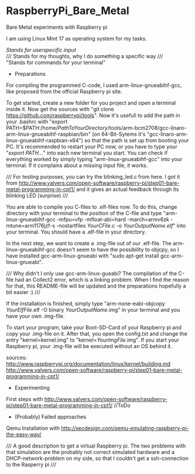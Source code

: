 RaspberryPi_Bare_Metal
======================

Bare Metal experiments with Raspberry pi

I am using Linux Mint 17 as operating system for my tasks.

*Stands for userspecific input*     
/// Stands for my thoughts, why I do something a specific way ///     
"Stands for commands for your terminal"

- Preparations

For compiling the programmed C-code, I used arm-linux-gnueabihf-gcc, like proposed from the official Raspberry pi site.

To get started, create a new folder for you project and open a terminal inside it.
Now get the sources with 
"git clone https://github.com/raspberrypi/tools".
Now it's usefull to add the path in your .bashrc with 
"export PATH=$PATH:/home/*PathToYourDirectory*/tools/arm-bcm2708/gcc-linaro-arm-linux-gnueabihf-raspbian/bin" (on 64-Bit-Sytems it's "gcc-linaro-arm-linux-gnueabihf-raspbian-x64")
so that the path is set up from booting your PC. It's recommended to restart your PC now, or you have to type your "*export PATH...*" into each new terminal you start. You can check if everything worked by simply typing "arm-linux-gnueabihf-gcc" into your terminal. If it complains about a missing input file, it works.

/// For testing purposes, you can try the blinking_led.c from here. I got it from 
 http://www.valvers.com/open-software/raspberry-pi/step01-bare-metal-programming-in-cpt1/ 
 and it gives an actual feedback through its blinking LED (surprise) ///

You are able to compile you C-files to .elf-files now. To do this, change directory with your terminal to the position of the C-file and type 
"arm-linux-gnueabihf-gcc -mfpu=vfp -mfloat-abi=hard -march=armv6zk -mtune=arm1176jzf-s -nostartfiles *YourCFile.c* -o *YourOutputName.elf*"
into your terminal. You should have a .elf-file in your directory.

In the next step, we want to create a .img-file out of our .elf-file. The arm-linux-gnueabihf-gcc doesn't seem to have the possibility to objcpy, so I have installed gcc-arm-linux-gnueabi with 
"sudo apt-get install gcc-arm-linux-gnueabi". 

/// Why didn't I only use gcc-arm-linux-gueabi? The compilation of the C-file had an Collect2 error, which is a linking  problem. When I find the reason for that, this README-file will be updated and the preparations hopefully a bit 
 easier :) /// 

If the installation is finished, simply type 
"arm-none-eabi-objcopy *YourElfFile*.elf -O binary *YourOutputName*.img"
in your terminal and you have your own .img-file.

To start your program, take your Boot-SD-Card of your Raspberry pi and copy your .img-file on it. After that, you open the config.txt and change the entry 
"kernel=kernel.img" to "kernel=*YourImgFile*.img".
If you start your Raspberry pi, your .img-file will be executed without an OS behind it.

sources:
http://www.raspberrypi.org/documentation/linux/kernel/building.md
http://www.valvers.com/open-software/raspberry-pi/step01-bare-metal-programming-in-cpt1/

- Experimenting

First steps with http://www.valvers.com/open-software/raspberry-pi/step01-bare-metal-programming-in-cpt1/
//ToDo



- (Probably) Failed approaches

 Qemu
Installation with 
http://xecdesign.com/qemu-emulating-raspberry-pi-the-easy-way/

/// A good description to get a virtual Raspberry pi. The two problems with that simulation are                         the probably not correct simulated hardware and a DHCP-network-problem on my side, so that I couldn't get a 
 ssh-connection to the Rasperry pi /// 


